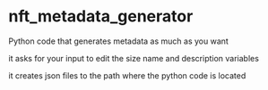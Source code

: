 # nft_metadata_generator

Python code that generates metadata as much as you want

it asks for your input to edit the size name and description variables 

it creates json files to the path where the python code is located
